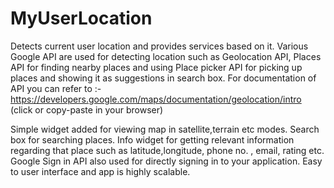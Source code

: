 # MyUserLocation
Detects current user location and provides services based on it.
Various Google API are used for detecting location such as Geolocation API, Places API for finding nearby places and 
using Place picker API for picking up places and showing it as suggestions in search box. 
For documentation of API you can refer to :-
https://developers.google.com/maps/documentation/geolocation/intro (click or copy-paste in your browser)

Simple widget added for viewing map in satellite,terrain etc modes.
Search box for searching places.
Info widget for getting relevant information regarding that place such as latitude,longitude, phone no. , email, rating etc.
Google Sign in API also used for directly signing in to your application.
Easy to user interface and app is highly scalable.
